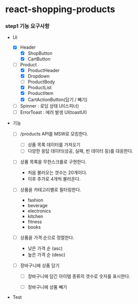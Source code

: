# react-shopping-products

### step1 기능 요구사항

- UI

  - [x] Header
    - [x] ShopButton
    - [x] CartButton
  - [ ] Product
    - [x] ProductHeader
    - [x] Dropdown
    - [ ] ProductBody
    - [x] ProductList
    - [x] ProductItem
    - [x] CartActionButton(담기 / 빼기)
  - [ ] Spinner : 로딩 상태 UI(스피너)
  - [ ] ErrorToast : 에러 발생 UI(toastUI)

- 기능

  - [ ] /products API를 MSW로 모킹한다.
    - [ ] 상품 목록 데이터를 가져오기
    - [ ] 다양한 응답 데이터(성공, 실패, 빈 데이터 등)를 대응한다.
  - [ ] 상품 목록을 무한스크롤로 구현한다.
    - 처음 불러오는 갯수는 20개이다.
    - 이후 추가로 4개씩 불러온다.
  - [ ] 상품을 카테고리별로 필터링한다.
    - fashion
    - beverage
    - electronics
    - kitchen
    - fitness
    - books
  - [ ] 상품을 가격 순으로 정렬한다.
    - 낮은 가격 순 (asc)
    - 높은 가격 순 (desc)
  - [ ] 장바구니에 상품 담기

    - [ ] 장바구니에 담긴 아이템 종류의 갯수로 숫자를 표시한다.

    - [ ] 장바구니에 상품 빼기

- Test
